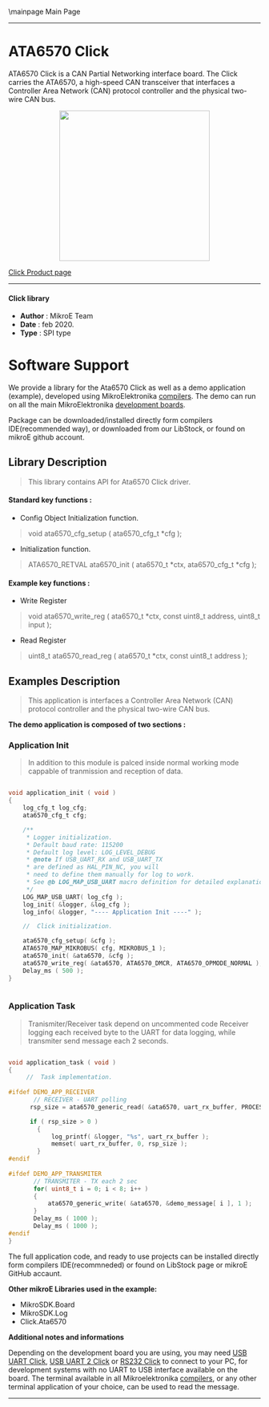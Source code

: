 \mainpage Main Page
 
---
# ATA6570 Click

ATA6570 Click is a CAN Partial Networking interface board. The Click carries the ATA6570, a high-speed CAN transceiver that interfaces a Controller Area Network (CAN) protocol controller and the physical two-wire CAN bus. 

<p align="center">
  <img src="https://download.mikroe.com/images/click_for_ide/ata6570_click.png" height=300px>
</p>

[Click Product page](https://www.mikroe.com/ata6570-click)

---


#### Click library 

- **Author**        : MikroE Team
- **Date**          : feb 2020.
- **Type**          : SPI type


# Software Support

We provide a library for the Ata6570 Click 
as well as a demo application (example), developed using MikroElektronika 
[compilers](https://shop.mikroe.com/compilers). 
The demo can run on all the main MikroElektronika [development boards](https://shop.mikroe.com/development-boards).

Package can be downloaded/installed directly form compilers IDE(recommended way), or downloaded from our LibStock, or found on mikroE github account. 

## Library Description

> This library contains API for Ata6570 Click driver.

#### Standard key functions :

- Config Object Initialization function.
> void ata6570_cfg_setup ( ata6570_cfg_t *cfg ); 
 
- Initialization function.
> ATA6570_RETVAL ata6570_init ( ata6570_t *ctx, ata6570_cfg_t *cfg );

#### Example key functions :

- Write Register
> void ata6570_write_reg ( ata6570_t *ctx, const uint8_t address, uint8_t input );
 
- Read Register
> uint8_t ata6570_read_reg ( ata6570_t *ctx, const uint8_t address );

## Examples Description
 
> This application is interfaces a Controller Area Network (CAN) protocol controller and the physical two-wire CAN bus.

**The demo application is composed of two sections :**

### Application Init 

> In addition to this module is palced inside normal working mode cappable of tranmission and reception of data.

```c

void application_init ( void )
{
    log_cfg_t log_cfg;
    ata6570_cfg_t cfg;

    /** 
     * Logger initialization.
     * Default baud rate: 115200
     * Default log level: LOG_LEVEL_DEBUG
     * @note If USB_UART_RX and USB_UART_TX 
     * are defined as HAL_PIN_NC, you will 
     * need to define them manually for log to work. 
     * See @b LOG_MAP_USB_UART macro definition for detailed explanation.
     */
    LOG_MAP_USB_UART( log_cfg );
    log_init( &logger, &log_cfg );
    log_info( &logger, "---- Application Init ----" );

    //  Click initialization.

    ata6570_cfg_setup( &cfg );
    ATA6570_MAP_MIKROBUS( cfg, MIKROBUS_1 );
    ata6570_init( &ata6570, &cfg );
    ata6570_write_reg( &ata6570, ATA6570_DMCR, ATA6570_OPMODE_NORMAL );
    Delay_ms ( 500 );
}
  
```

### Application Task

> Tranismiter/Receiver task depend on uncommented code
  Receiver logging each received byte to the UART for data logging, while transmiter send message each
  2 seconds.

```c

void application_task ( void )
{
     //  Task implementation.
    
#ifdef DEMO_APP_RECEIVER
       // RECEIVER - UART polling
      rsp_size = ata6570_generic_read( &ata6570, uart_rx_buffer, PROCESS_RX_BUFFER_SIZE );

      if ( rsp_size > 0 )
        {  
            log_printf( &logger, "%s", uart_rx_buffer );
            memset( uart_rx_buffer, 0, rsp_size );
        }  
#endif
       
#ifdef DEMO_APP_TRANSMITER
       // TRANSMITER - TX each 2 sec
       for( uint8_t i = 0; i < 8; i++ )
       {
           ata6570_generic_write( &ata6570, &demo_message[ i ], 1 );
       }
       Delay_ms ( 1000 );
       Delay_ms ( 1000 );
#endif
}  

```

The full application code, and ready to use projects can be  installed directly form compilers IDE(recommneded) or found on LibStock page or mikroE GitHub accaunt.

**Other mikroE Libraries used in the example:** 

- MikroSDK.Board
- MikroSDK.Log
- Click.Ata6570

**Additional notes and informations**

Depending on the development board you are using, you may need 
[USB UART Click](https://shop.mikroe.com/usb-uart-click), 
[USB UART 2 Click](https://shop.mikroe.com/usb-uart-2-click) or 
[RS232 Click](https://shop.mikroe.com/rs232-click) to connect to your PC, for 
development systems with no UART to USB interface available on the board. The 
terminal available in all Mikroelektronika 
[compilers](https://shop.mikroe.com/compilers), or any other terminal application 
of your choice, can be used to read the message.



---
